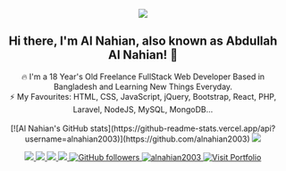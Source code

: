 <p align="center">
<img src="https://static.dribbble.com/users/730703/screenshots/6581243/avento.gif">
</p>
<h2 align="center">Hi there, I'm Al Nahian, also known as Abdullah Al Nahian! 👋 </h2>
<p align="center">
🔥 I'm a 18 Year's Old Freelance FullStack Web Developer Based in Bangladesh and Learning New Things Everyday. <br>
⚡ My Favourites: HTML, CSS, JavaScript, jQuery, Bootstrap, React, PHP, Laravel, NodeJS, MySQL, MongoDB... <br><br>
  [![Al Nahian's GitHub stats](https://github-readme-stats.vercel.app/api?username=alnahian2003)](https://github.com/alnahian2003)
  <a href="https://www.behance.net/gallery/112507777/Find-Me-on-Google-Mockup-For-Photoshop" target="_blank">
    <img src="https://mir-s3-cdn-cf.behance.net/project_modules/1400_opt_1/cfd7d0112507777.6015ba1b80a5c.png">
  </a>
</p>

<p align="center">
  <a href="https://facebook.com/alnahian2003" target="_blank">
    <img src="https://img.shields.io/badge/-Facebook-1877F2?style=flat&labelColor=1877F2&logo=facebook&logoColor=white&link=https://facebook.com/alnahian2003">
  </a>
  
  <a href="https://twitter.com/alnahian2003" target="_blank">
    <img src="https://img.shields.io/badge/-Twitter-1ca0f1?style=flat&labelColor=1ca0f1&logo=twitter&logoColor=white&link=https://twitter.com/alnahian2003">
  </a>
  <a href="https://behance.net/alnahian2003" target="_blank">
    <img src="https://img.shields.io/badge/-Behance-053eff?style=flat&labelColor=053eff&logo=behance&logoColor=white&link=https://behance.net/alnahian2003">
  </>
  <a href="mailto:a.alnahian2003@gmail.com?subject=Hello Dear Al Nahian! I send this message from your Github Profile. I need to talk to you!" target="_blank">
    <img src="https://img.shields.io/badge/-Mail Me-c14438?style=flat&logo=Gmail&logoColor=white&link=mailto:a.alnahian2003@gmail.com">
  </a>
  <a href="https://github.com/alnahian2003" target="_blank">
    <img alt="GitHub followers" src="https://img.shields.io/github/followers/alnahian2003?label=Github&style=flat">
  </a>
  <a href="https://github.com/alnahian2003" target="_blank">
    <img src="https://komarev.com/ghpvc/?username=alnahian2003&label=Views&color=brightgreen&style=flat" alt="alnahian2003" />
  </a>
  <a href="https://alnahian2003.github.io" target="_blank">
    <img alt="Visit Portfolio" src="https://img.shields.io/badge/Visit-Portfolio-brightgreen&style=flat">
  </a>
</p

